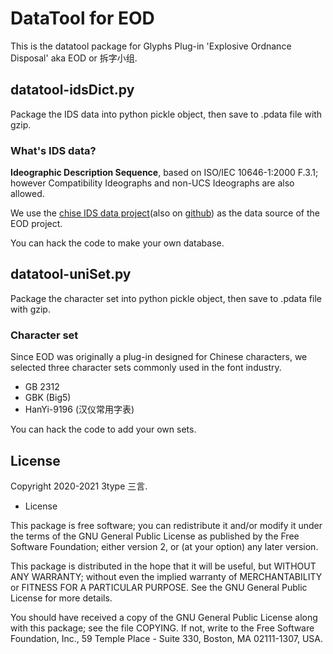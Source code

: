 # DataTool for EOD

This is the datatool package for Glyphs Plug-in 'Explosive Ordnance Disposal' aka EOD or 拆字小组.

## datatool-idsDict.py

Package the IDS data into python pickle object, then save to .pdata file with gzip.

### What's IDS data?
**Ideographic Description Sequence**, based on ISO/IEC 10646-1:2000 F.3.1; however Compatibility Ideographs and non-UCS Ideographs are also allowed.

We use the [chise IDS data project](https://gitlab.chise.org/CHISE/ids)(also on [github](https://github.com/chise/ids)) as the data source of the EOD project.

You can hack the code to make your own database.

## datatool-uniSet.py

Package the character set into python pickle object, then save to .pdata file with gzip.

### Character set

Since EOD was originally a plug-in designed for Chinese characters, we selected three character sets commonly used in the font industry.

- GB 2312
- GBK (Big5)
- HanYi-9196 (汉仪常用字表)

You can hack the code to add your own sets.

## License

Copyright 2020-2021 3type 三言.

* License

This package is free software; you can redistribute it and/or modify
it under the terms of the GNU General Public License as published by
the Free Software Foundation; either version 2, or (at your option)
any later version.

This package is distributed in the hope that it will be useful, but
WITHOUT ANY WARRANTY; without even the implied warranty of
MERCHANTABILITY or FITNESS FOR A PARTICULAR PURPOSE.  See the GNU
General Public License for more details.

You should have received a copy of the GNU General Public License
along with this package; see the file COPYING.  If not, write to
the Free Software Foundation, Inc., 59 Temple Place - Suite 330,
Boston, MA 02111-1307, USA.